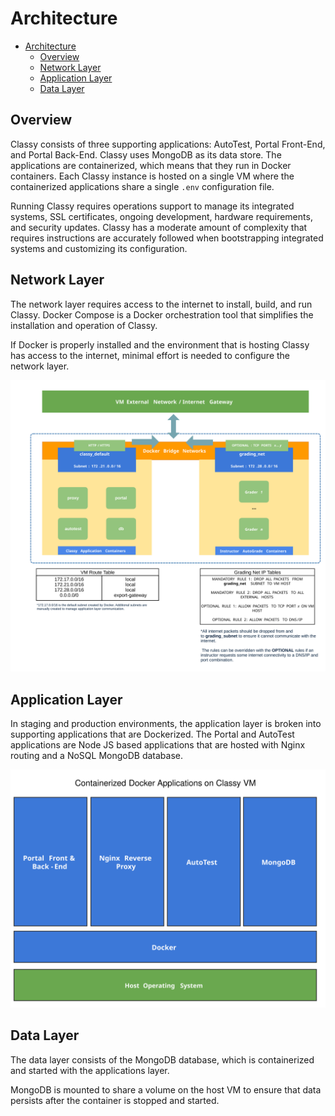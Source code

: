 # Architecture

<!-- TOC depthfrom:2 -->

- [Architecture](#architecture)
  - [Overview](#overview)
  - [Network Layer](#network-layer)
  - [Application Layer](#application-layer)
  - [Data Layer](#data-layer)

<!-- /TOC -->

## Overview

Classy consists of three supporting applications: AutoTest, Portal Front-End, and Portal Back-End. Classy uses MongoDB as its data store. The applications are containerized, which means that they run in Docker containers. Each Classy instance is hosted on a single VM where the containerized applications share a single `.env` configuration file.

Running Classy requires operations support to manage its integrated systems, SSL certificates, ongoing development, hardware requirements, and security updates. Classy has a moderate amount of complexity that requires instructions are accurately followed when bootstrapping integrated systems and customizing its configuration.

## Network Layer

The network layer requires access to the internet to install, build, and run Classy. Docker Compose is a Docker orchestration tool that simplifies the installation and operation of Classy.

If Docker is properly installed and the environment that is hosting Classy has access to the internet, minimal effort is needed to configure the network layer.

<img src="../assets/classy-network-layer.svg">

## Application Layer

In staging and production environments, the application layer is broken into supporting applications that are Dockerized. The Portal and AutoTest applications are Node JS based applications that are hosted with Nginx routing and a NoSQL MongoDB database.

<img src="../assets/vm-container-applications.svg">

## Data Layer

The data layer consists of the MongoDB database, which is containerized and started with the applications layer.

MongoDB is mounted to share a volume on the host VM to ensure that data persists after the container is stopped and started.
